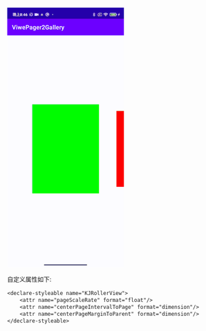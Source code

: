 ![效果gif](https://github.com/kbjay/AndroidStudy/blob/master/kjScrollerView/src/pic/result.gif)

自定义属性如下:
```
<declare-styleable name="KJRollerView">
    <attr name="pageScaleRate" format="float"/>
    <attr name="centerPageIntervalToPage" format="dimension"/>
    <attr name="centerPageMarginToParent" format="dimension"/>
</declare-styleable>


